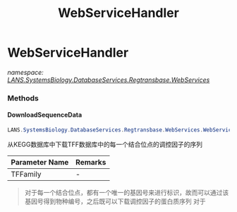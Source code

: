 ﻿---
title: WebServiceHandler
---

# WebServiceHandler
_namespace: [LANS.SystemsBiology.DatabaseServices.Regtransbase.WebServices](N-LANS.SystemsBiology.DatabaseServices.Regtransbase.WebServices.html)_



### Methods

#### DownloadSequenceData
```csharp
LANS.SystemsBiology.DatabaseServices.Regtransbase.WebServices.WebServiceHandler.DownloadSequenceData(LANS.SystemsBiology.DatabaseServices.Regtransbase.WebServices.RegPreciseTFFamily,System.String)
```
从KEGG数据库中下载TFF数据库中的每一个结合位点的调控因子的序列

|Parameter Name|Remarks|
|--------------|-------|
|TFFamily|-|

> 
>  对于每一个结合位点，都有一个唯一的基因号来进行标识，故而可以通过该基因号得到物种编号，之后既可以下载调控因子的蛋白质序列
>  对于
>  




